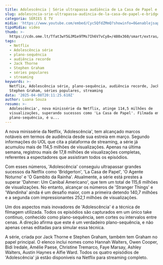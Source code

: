 ```yaml
---
title: Adolescência | Série ultrapassa audiência de La Casa de Papel e Bridgerton
slug: adolescncia-srie-ultrapassa-audincia-de-la-casa-de-papel-e-bridgerton
categoria: SÉRIES E TV
midia: 'https://www.youtube.com/embed/Cyc5QfdZMmQ?showinfo=0&enablejsapi=1'
tipoMidia: video
thumb: >-
  https://cdn.ome.lt/Tfat3wY5GJM1e9TMs7Ih6V7vCy8=/480x360/smart/extras/conteudos/Captura_de_tela_2025-04-08_165418.png
tags:
  - Netflix
  - Adolescência série
  - plano-sequência
  - audiência recorde
  - Jack Thorne
  - Stephen Graham
  - séries populares
  - streaming
keywords: >-
  Netflix, Adolescência série, plano-sequência, audiência recorde, Jack Thorne,
  Stephen Graham, séries populares, streaming
data: '2025-04-08T20:11:25.610Z'
author: Luana Souza
resumo: >-
  Adolescência', nova minissérie da Netflix, atinge 114,5 milhões de
  visualizações, superando sucessos como 'La Casa de Papel'. Filmada em
  plano-sequência, é u...
---
```


A nova minissérie da Netflix, 'Adolescência', tem alcançado marcos notáveis em termos de audiência desde sua estreia em março. Segundo informações do UOL que cita a plataforma de streaming, a série já acumulou mais de 114,5 milhões de visualizações. Apenas na última semana, registrou mais de 17,8 milhões de visualizações completas, referentes a espectadores que assistiram todos os episódios.

Com esses números, 'Adolescência' conseguiu ultrapassar grandes sucessos da Netflix como 'Bridgerton', 'La Casa de Papel', 'O Agente Noturno' e 'O Gambito da Rainha'. Atualmente, a série está prestes a superar 'Dahmer: Um Canibal Americano', que tem um total de 115,6 milhões de visualizações. No entanto, alcançar os números de 'Stranger Things' e 'Wandinha' ainda é um desafio maior, com a primeira detendo 140,7 milhões e a segunda com impressionantes 252,1 milhões de visualizações.

Um dos aspectos mais inovadores de 'Adolescência' é a técnica de filmagem utilizada. Todos os episódios são capturados em um único take contínuo, conhecido como plano-sequência, sem cortes ou intervalos entre cenas. A direção afirma que este é um verdadeiro plano-sequência, e não apenas cenas editadas para simular essa técnica.

A série, criada por Jack Thorne e Stephen Graham, também tem Graham no papel principal. O elenco inclui nomes como Hannah Walters, Owen Cooper, Bidi Iredale, Amélie Paese, Christine Tremarco, Faye Marsay, Ashley Walters, Austin Haynes e Alfie Ward. Todos os quatro episódios de 'Adolescência' já estão disponíveis na Netflix para streaming completo.
